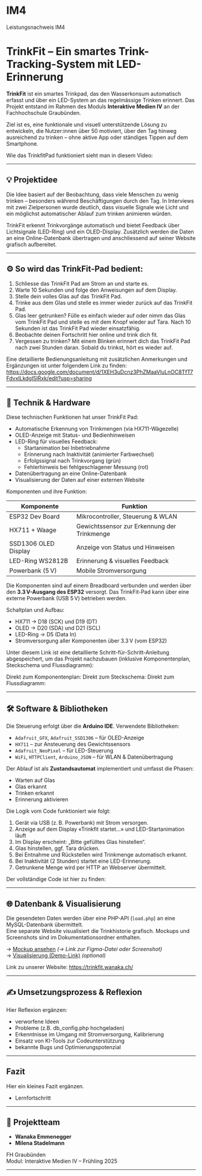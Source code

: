 # IM4
Leistungsnachweis IM4

# TrinkFit – Ein smartes Trink-Tracking-System mit LED-Erinnerung

**TrinkFit** ist ein smartes Trinkpad, das den Wasserkonsum automatisch erfasst und über ein LED-System an das regelmässige Trinken erinnert. Das Projekt entstand im Rahmen des Moduls **Interaktive Medien IV** an der Fachhochschule Graubünden.

Ziel ist es, eine funktionale und visuell unterstützende Lösung zu entwickeln, die Nutzer:innen über 50 motiviert, über den Tag hinweg ausreichend zu trinken – ohne aktive App oder ständiges Tippen auf dem Smartphone.

Wie das TrinkfitPad funktioniert sieht man in diesem Video:

---

## 💡 Projektidee

Die Idee basiert auf der Beobachtung, dass viele Menschen zu wenig trinken – besonders während Beschäftigungen durch den Tag. In Interviews mit zwei Zielpersonen wurde deutlich, dass visuelle Signale wie Licht und ein möglichst automatischer Ablauf zum trinken animieren würden.

TrinkFit erkennt Trinkvorgänge automatisch und bietet Feedback über Lichtsignale (LED-Ring) und ein OLED-Display. Zusätzlich werden die Daten an eine Online-Datenbank übertragen und anschliessend auf seiner Website grafisch aufbereitet.

---

## ⚙️ So wird das TrinkFit-Pad bedient:

1. Schliesse das TrinkFit Pad am Strom an und starte es.
2. Warte 10 Sekunden und folge den Anweisungen auf dem Display. 
3. Stelle dein volles Glas auf das TrinkFit Pad. 
4. Trinke aus dem Glas und stelle es immer wieder zurück auf das TrinkFit Pad.
5. Glas leer getrunken? Fülle es einfach wieder auf oder nimm das Glas vom TrinkFit Pad und stelle es mit dem Knopf wieder auf Tara. Nach 10 Sekunden ist das TrinkFit Pad wieder einsatzfähig.
6. Beobachte deinen Fortschritt hier online und trink dich fit.
7. Vergessen zu trinken? Mit einem Blinken erinnert dich das TrinkFit Pad nach zwei Stunden daran. Sobald du trinkst, hört es wieder auf.

Eine detaillierte Bedienungsanleitung mit zusätzlichen Anmerkungen und Ergänzungen ist unter folgendem Link zu finden:
https://docs.google.com/document/d/1XEH3uDcnz3PhZMaaVluLnOC8TfT7FdvxlLkdgI5IRxk/edit?usp=sharing

---

## 🔧 Technik & Hardware

Diese technischen Funktionen hat unser TrinkFit Pad:
- Automatische Erkennung von Trinkmengen (via HX711-Wägezelle)
- OLED-Anzeige mit Status- und Bedienhinweisen
- LED-Ring für visuelles Feedback:
  - Startanimation bei Inbetriebnahme
  - Erinnerung nach Inaktivität (animierter Farbwechsel)
  - Erfolgssignal nach Trinkvorgang (grün)
  - Fehlerhinweis bei fehlgeschlagener Messung (rot)
- Datenübertragung an eine Online-Datenbank
- Visualisierung der Daten auf einer externen Website

Komponenten und ihre Funktion:

| Komponente             | Funktion                                    |
|------------------------|---------------------------------------------|
| ESP32 Dev Board        | Mikrocontroller, Steuerung & WLAN           |
| HX711 + Waage          | Gewichtssensor zur Erkennung der Trinkmenge |
| SSD1306 OLED Display   | Anzeige von Status und Hinweisen            |
| LED-Ring WS2812B       | Erinnerung & visuelles Feedback             |
| Powerbank (5 V)        | Mobile Stromversorgung                      |

Die Komponenten sind auf einem Breadboard verbunden und werden über den **3.3 V-Ausgang des ESP32** versorgt. Das TrinkFit-Pad kann über eine externe Powerbank (USB 5 V) betrieben werden.

Schaltplan und Aufbau:

- HX711 → D18 (SCK) und D19 (DT)
- OLED → D20 (SDA) und D21 (SCL)
- LED-Ring → D5 (Data In)
- Stromversorgung aller Komponenten über 3.3 V (vom ESP32)

Unter diesem Link ist eine detaillierte Schritt-für-Schritt-Anleitung abgespeichert, um das Projekt nachzubauen (inklusive Komponentenplan, Steckschema und Flussdiagramm): 

Direkt zum Komponentenplan:
Direkt zum Steckschema:
Direkt zum Flussdiagramm:

---

## 🛠 Software & Bibliotheken

Die Steuerung erfolgt über die **Arduino IDE**. Verwendete Bibliotheken:

- `Adafruit_GFX`, `Adafruit_SSD1306` – für OLED-Anzeige
- `HX711` – zur Ansteuerung des Gewichtssensors
- `Adafruit_NeoPixel` – für LED-Steuerung
- `WiFi`, `HTTPClient`, `Arduino_JSON` – für WLAN & Datenübertragung

Der Ablauf ist als **Zustandsautomat** implementiert und umfasst die Phasen:
- Warten auf Glas
- Glas erkannt
- Trinken erkannt
- Erinnerung aktivieren

Die Logik vom Code funktioniert wie folgt:

1. Gerät via USB (z. B. Powerbank) mit Strom versorgen.
2. Anzeige auf dem Display «Trinkfit startet...» und LED-Startanimation läuft
3. Im Display erscheint: „Bitte gefülltes Glas hinstellen“.
4. Glas hinstellen, ggf. Tara drücken.
5. Bei Entnahme und Rückstellen wird Trinkmenge automatisch erkannt.
6. Bei Inaktivität (2 Stunden) startet eine LED-Erinnerung.
7. Getrunkene Menge wird per HTTP an Webserver übermittelt.

Der vollständige Code ist hier zu finden:

---

## 🌐 Datenbank & Visualisierung

Die gesendeten Daten werden über eine PHP-API (`load.php`) an eine MySQL-Datenbank übermittelt.  
Eine separate Website visualisiert die Trinkhistorie grafisch. Mockups und Screenshots sind im Dokumentationsordner enthalten.

→ [Mockup ansehen](#) *(→ Link zur Figma-Datei oder Screenshot)*  
→ [Visualisierung (Demo-Link)](#) *(optional)*

Link zu unserer Website: https://trinkfit.wanaka.ch/

---

## ✍️ Umsetzungsprozess & Reflexion

Hier Reflexion ergänzen:
- verworfene Ideen 
- Probleme (z.B. db_config.php hochgeladen)
- Erkenntnisse im Umgang mit Stromversorgung, Kalibrierung
- Einsatz von KI-Tools zur Codeunterstützung
- bekannte Bugs und Optimierungspotenzial

---

## Fazit

Hier ein kleines Fazit ergänzen.

- Lernfortschritt

---

## 👥 Projektteam

- **Wanaka Emmenegger**
- **Milena Stadelmann** 

FH Graubünden  
Modul: Interaktive Medien IV – Frühling 2025

---

